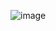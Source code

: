 

![image](https://github.com/froggy1014/2024-04-cicd-week-1-template/assets/76844856/2ca11c8d-373d-4d85-8b6a-6142a40cbbcb)
